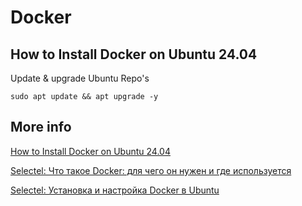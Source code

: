 # Docker

## How to Install Docker on Ubuntu 24.04

Update & upgrade Ubuntu Repo's

    sudo apt update && apt upgrade -y



## More info

[How to Install Docker on Ubuntu 24.04](https://docs.vultr.com/how-to-install-docker-on-ubuntu-24-04)

[Selectel: Что такое Docker: для чего он нужен и где используется](https://selectel.ru/blog/what-is-docker/)

[Selectel: Установка и настройка Docker в Ubuntu](https://selectel.ru/blog/docker-install-ubuntu/)